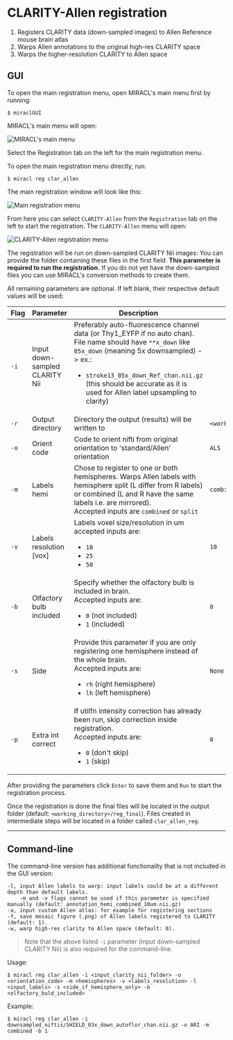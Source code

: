 # CLARITY-Allen registration

1. Registers CLARITY data (down-sampled images) to Allen Reference mouse brain atlas
2. Warps Allen annotations to the original high-res CLARITY space
3. Warps the higher-resolution CLARITY to Allen space

## GUI

To open the main registration menu, open MIRACL's main menu first by running:

```
$ miraclGUI
```

MIRACL's main menu will open:

![MIRACL's main menu](../../../gallery/menus/MIRACL_main-menu.png)

Select the Registration tab on the left for the main registration menu.

To open the main registration menu directly, run:

```
$ miracl reg clar_allen
```

The main registration window will look like this:

![Main registration menu](../../../gallery/menus/MIRACL_registration_main-menu.png)

From here you can select `CLARITY-Allen` from the `Registration` tab on the
left to start the registration. The `CLARITY-Allen` menu will open:

![CLARITY-Allen registration menu](../../../gallery/menus/MIRACL_registration_clar-allen-menu.png)

The registration will be run on down-sampled CLARITY Nii images: You can 
provide the folder containing these files in the first field. **This
parameter is required to run the registration.** If you do not yet have the 
down-sampled files you can use MIRACL's conversion methods to create them.

All remaining parameters are optional. If left blank, their respective default
values will be used:

| Flag | Parameter | Description | Default |
| ---  | ---       | ---         | ---     |
| `-i` | Input down-sampled CLARITY Nii | Preferably auto-fluorescence channel data (or Thy1_EYFP if no auto chan). File name should have `**x_down` like `05x_down` (meaning 5x downsampled) -> ex.: <ul><li>`stroke13_05x_down_Ref_chan.nii.gz` (this should be accurate as it is used for Allen label upsampling to clarity)</li></ul> | |
| `-r` | Output directory | Directory the output (results) will be written to | `<working_directory>/reg_final` |
| `-o` | Orient code | Code to orient nifti from original orientation to 'standard/Allen' orientation | `ALS` |
| `-m` | Labels hemi | Chose to register to one or both hemispheres. Warps Allen labels with hemisphere split (L differ from R labels) or combined (L and R have the same labels i.e. are mirrored).<br>Accepted inputs are `combined` or `split` | `combined` |
| `-v` | Labels resolution [vox] | Labels voxel size/resolution in um accepted inputs are: <ul><li>`10`</li><li>`25`</li><li>`50`</li></ul> | `10` |
| `-b` | Olfactory bulb included | Specify whether the olfactory bulb is included in brain. <br>Accepted inputs are: <ul><li>`0` (not included)</li><li>`1` (included)</li></ul> | `0` |
| `-s` | Side | Provide this parameter if you are only registering one hemisphere instead of the whole brain. <br>Accepted inputs are: <ul><li>`rh` (right hemisphere)</li><li>`lh` (left hemisphere)</li></ul> | `None` |
| `-p` | Extra int correct | If utilfn intensity correction has already been run, skip correction inside registration. <br>Accepted inputs are: <ul><li>`0` (don't skip)</li><li>`1` (skip)</li></ul>| `0` |

After providing the parameters click `Enter` to save them and `Run` to 
start the registration process.

Once the registration is done the final files will be located in the output 
folder (default: `<working_directory>/reg_final`). Files created in intermediate 
steps will be located in a folder called `clar_allen_reg`.

---

## Command-line

The command-line version has additional functionality that is not included in 
the GUI version:

```
-l, input Allen labels to warp: input labels could be at a different depth than default labels.
    -m and -v flags cannot be used if this parameter is specified manually (default: annotation_hemi_combined_10um.nii.gz)
-a, input custom Allen atlas: for example for registering sections
-f, save mosaic figure (.png) of Allen labels registered to CLARITY (default: 1).
-w, warp high-res clarity to Allen space (default: 0).
```

> Note that the above listed `-i` parameter (input down-sampled CLARITY Nii) is 
also required for the command-line.

Usage:

```
$ miracl reg clar_allen -i <input_clarity_nii_folder> -o <orientation_code> -m <hemispheres> -v <labels_resolution> -l <input_labels> -s <side_if_hemisphere_only> -b <olfactory_buld_included>
```

Example:

```
$ miracl reg clar_allen -i downsampled_niftis/SHIELD_03x_down_autoflor_chan.nii.gz -o ARI -m combined -b 1
```
